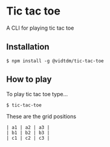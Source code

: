 # Tic tac toe

A CLI for playing tic tac toe

## Installation

```
$ npm install -g @vidtdm/tic-tac-toe
```

## How to play

To play tic tac toe type...

```
$ tic-tac-toe
```

These are the grid positions

```
| a1 | a2 | a3 |
| b1 | b2 | b3 |
| c1 | c2 | c3 |
```